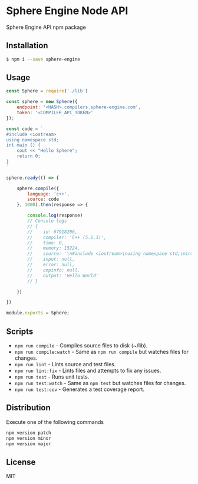 # Sphere Engine Node API
Sphere Engine API npm package

## Installation
```bash
$ npm i --save sphere-engine
```

## Usage
```javascript
const Sphere = require('./lib')

const sphere = new Sphere({
    endpoint: '<HASH>.compilers.sphere-engine.com',
    token: '<COMPILER_API_TOKEN>'
});

const code = `
#include <iostream>
using namespace std;
int main () {    
    cout << "Hello Sphere";
    return 0;
}
`

sphere.ready(() => {

    sphere.compile({
        language: 'c++',
        source: code
    }, 1000).then(response => {

        console.log(response)
        // Console logs
        // {
        //    id: 67918206,
        //    compiler: 'C++ (5.1.1)',
        //    time: 0,
        //    memory: 15224,
        //    source: '\n#include <iostream>\nusing namespace std;\nint main () {\n\tcout<<"Hello World";\n\treturn 0;\n}\n',
        //    input: null,
        //    error: null,
        //    cmpinfo: null,
        //    output: 'Hello World'
        // }

    })

})

module.exports = Sphere;
```

## Scripts
* `npm run compile` - Compiles source files to disk (~/lib).
* `npm run compile:watch` - Same as `npm run compile` but watches files for changes.
* `npm run lint` - Lints source and test files.
* `npm run lint:fix` - Lints files and attempts to fix any issues.
* `npm run test` - Runs unit tests.
* `npm run test:watch` - Same as `npm test` but watches files for changes.
* `npm run test:cov` - Generates a test coverage report.

## Distribution
Execute one of the following commands
```bash
npm version patch
npm version minor
npm version major
```
## License
MIT
